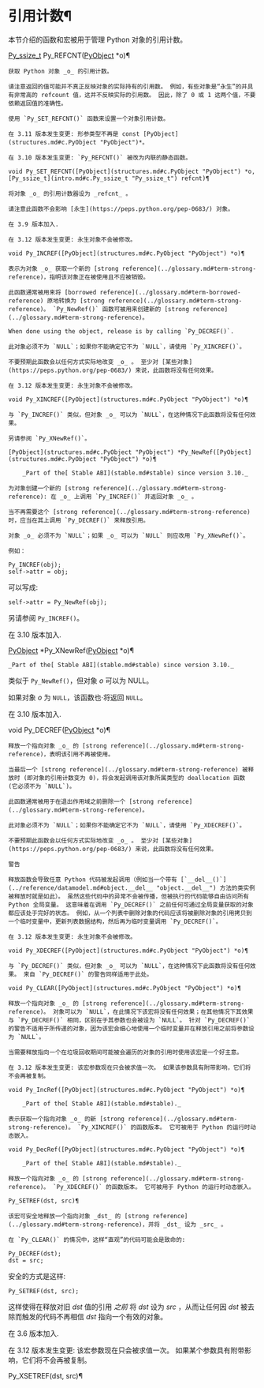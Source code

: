 # 引用计数¶

本节介绍的函数和宏被用于管理 Python 对象的引用计数。

[Py_ssize_t](intro.md#c.Py_ssize_t "Py_ssize_t") Py_REFCNT([PyObject](structures.md#c.PyObject "PyObject") *o)¶  

    

~~~
获取 Python 对象 _o_ 的引用计数。

请注意返回的值可能并不真正反映对象的实际持有的引用数。 例如，有些对象是“永生”的并具有非常高的 refcount 值，这并不反映实际的引用数。 因此，除了 0 或 1 这两个值，不要依赖返回值的准确性。

使用 `Py_SET_REFCNT()` 函数来设置一个对象引用计数。

在 3.11 版本发生变更: 形参类型不再是 const [PyObject](structures.md#c.PyObject "PyObject")*。

在 3.10 版本发生变更: `Py_REFCNT()` 被改为内联的静态函数。

void Py_SET_REFCNT([PyObject](structures.md#c.PyObject "PyObject") *o, [Py_ssize_t](intro.md#c.Py_ssize_t "Py_ssize_t") refcnt)¶  
~~~
    

~~~
将对象 _o_ 的引用计数器设为 _refcnt_ 。

请注意此函数不会影响 [永生](https://peps.python.org/pep-0683/) 对象。

在 3.9 版本加入.

在 3.12 版本发生变更: 永生对象不会被修改。

void Py_INCREF([PyObject](structures.md#c.PyObject "PyObject") *o)¶  
~~~
    

~~~
表示为对象 _o_ 获取一个新的 [strong reference](../glossary.md#term-strong-reference)，指明该对象正在被使用且不应被销毁。

此函数通常被用来将 [borrowed reference](../glossary.md#term-borrowed-reference) 原地转换为 [strong reference](../glossary.md#term-strong-reference)。 `Py_NewRef()` 函数可被用来创建新的 [strong reference](../glossary.md#term-strong-reference)。

When done using the object, release is by calling `Py_DECREF()`.

此对象必须不为 `NULL`；如果你不能确定它不为 `NULL`，请使用 `Py_XINCREF()`。

不要预期此函数会以任何方式实际地改变 _o_ 。 至少对 [某些对象](https://peps.python.org/pep-0683/) 来说，此函数将没有任何效果。

在 3.12 版本发生变更: 永生对象不会被修改。

void Py_XINCREF([PyObject](structures.md#c.PyObject "PyObject") *o)¶  
~~~
    

~~~
与 `Py_INCREF()` 类似，但对象 _o_ 可以为 `NULL`，在这种情况下此函数将没有任何效果。

另请参阅 `Py_XNewRef()`。

[PyObject](structures.md#c.PyObject "PyObject") *Py_NewRef([PyObject](structures.md#c.PyObject "PyObject") *o)¶  

    _Part of the[ Stable ABI](stable.md#stable) since version 3.10._

为对象创建一个新的 [strong reference](../glossary.md#term-strong-reference): 在 _o_ 上调用 `Py_INCREF()` 并返回对象 _o_ 。

当不再需要这个 [strong reference](../glossary.md#term-strong-reference) 时，应当在其上调用 `Py_DECREF()` 来释放引用。

对象 _o_ 必须不为 `NULL`；如果 _o_ 可以为 `NULL` 则应改用 `Py_XNewRef()`。

例如：
~~~
    
    
~~~
Py_INCREF(obj);
self->attr = obj;
~~~

可以写成:

    
    
~~~
self->attr = Py_NewRef(obj);
~~~

另请参阅 `Py_INCREF()`。

在 3.10 版本加入.

[PyObject](structures.md#c.PyObject "PyObject") *Py_XNewRef([PyObject](structures.md#c.PyObject "PyObject") *o)¶  

    _Part of the[ Stable ABI](stable.md#stable) since version 3.10._

类似于 `Py_NewRef()`，但对象 _o_ 可以为 NULL。

如果对象 _o_ 为 `NULL`，该函数也·将返回 `NULL`。

在 3.10 版本加入.

void Py_DECREF([PyObject](structures.md#c.PyObject "PyObject") *o)¶  

    

~~~
释放一个指向对象 _o_ 的 [strong reference](../glossary.md#term-strong-reference)，表明该引用不再被使用。

当最后一个 [strong reference](../glossary.md#term-strong-reference) 被释放时 (即对象的引用计数变为 0)，将会发起调用该对象所属类型的 deallocation 函数 (它必须不为 `NULL`)。

此函数通常被用于在退出作用域之前删除一个 [strong reference](../glossary.md#term-strong-reference)。

此对象必须不为 `NULL`；如果你不能确定它不为 `NULL`，请使用 `Py_XDECREF()`。

不要预期此函数会以任何方式实际地改变 _o_ 。 至少对 [某些对象](https://peps.python.org/pep-0683/) 来说，此函数将没有任何效果。

警告

释放函数会导致任意 Python 代码被发起调用（例如当一个带有 [`__del__()`](../reference/datamodel.md#object.__del__ "object.__del__") 方法的类实例被释放时就是如此）。 虽然这些代码中的异常不会被传播，但被执行的代码能够自由访问所有 Python 全局变量。 这意味着在调用 `Py_DECREF()` 之前任何可通过全局变量获取的对象都应该处于完好的状态。 例如，从一个列表中删除对象的代码应该将被删除对象的引用拷贝到一个临时变量中，更新列表数据结构，然后再为临时变量调用 `Py_DECREF()`。

在 3.12 版本发生变更: 永生对象不会被修改。

void Py_XDECREF([PyObject](structures.md#c.PyObject "PyObject") *o)¶  
~~~
    

~~~
与 `Py_DECREF()` 类似，但对象 _o_ 可以为 `NULL`，在这种情况下此函数将没有任何效果。 来自 `Py_DECREF()` 的警告同样适用于此处。

void Py_CLEAR([PyObject](structures.md#c.PyObject "PyObject") *o)¶  
~~~
    

~~~
释放一个指向对象 _o_ 的 [strong reference](../glossary.md#term-strong-reference)。 对象可以为 `NULL`，在此情况下该宏将没有任何效果；在其他情况下其效果与 `Py_DECREF()` 相同，区别在于其参数也会被设为 `NULL`。 针对 `Py_DECREF()` 的警告不适用于所传递的对象，因为该宏会细心地使用一个临时变量并在释放引用之前将参数设为 `NULL`。

当需要释放指向一个在垃圾回收期间可能被会遍历的对象的引用时使用该宏是一个好主意。

在 3.12 版本发生变更: 该宏参数现在只会被求值一次。 如果该参数具有附带影响，它们将不会再被复制。

void Py_IncRef([PyObject](structures.md#c.PyObject "PyObject") *o)¶  

    _Part of the[ Stable ABI](stable.md#stable)._

表示获取一个指向对象 _o_ 的新 [strong reference](../glossary.md#term-strong-reference)。 `Py_XINCREF()` 的函数版本。 它可被用于 Python 的运行时动态嵌入。

void Py_DecRef([PyObject](structures.md#c.PyObject "PyObject") *o)¶  

    _Part of the[ Stable ABI](stable.md#stable)._

释放一个指向对象 _o_ 的 [strong reference](../glossary.md#term-strong-reference)。 `Py_XDECREF()` 的函数版本。 它可被用于 Python 的运行时动态嵌入。

Py_SETREF(dst, src)¶  
~~~
    

~~~
该宏可安全地释放一个指向对象 _dst_ 的 [strong reference](../glossary.md#term-strong-reference)，并将 _dst_ 设为 _src_ 。

在 `Py_CLEAR()` 的情况中，这样“直观”的代码可能会是致命的:
~~~
    
    
~~~
Py_DECREF(dst);
dst = src;
~~~

安全的方式是这样:

    
    
~~~
Py_SETREF(dst, src);
~~~

这样使得在释放对旧 _dst_ 值的引用 _之前_ 将 _dst_ 设为 _src_ ，从而让任何因 _dst_ 被去除而触发的代码不再相信 _dst_ 指向一个有效的对象。

在 3.6 版本加入.

在 3.12 版本发生变更: 该宏参数现在只会被求值一次。 如果某个参数具有附带影响，它们将不会再被复制。

Py_XSETREF(dst, src)¶  

    

~~~

